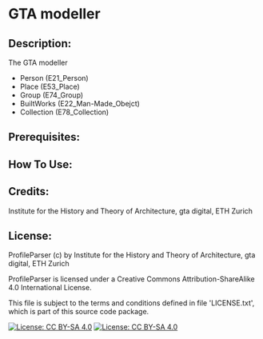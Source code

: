 # GTA modeller 

## Description:

The GTA modeller

* Person (E21_Person)
* Place (E53_Place)
* Group (E74_Group)
* BuiltWorks (E22_Man-Made_Obejct)
* Collection (E78_Collection)

## Prerequisites:


## How To Use:




## Credits:

Institute for the History and Theory of Architecture, gta digital, ETH Zurich


## License:

ProfileParser (c) by Institute for the History and Theory of Architecture, gta digital, ETH Zurich

ProfileParser is licensed under a
Creative Commons Attribution-ShareAlike 4.0 International License.

This file is subject to the terms and conditions defined in file 'LICENSE.txt', which is part of this source code package.

[![License: CC BY-SA 4.0](https://licensebuttons.net/l/by-sa/4.0/80x15.png)](https://creativecommons.org/licenses/by-sa/4.0/) [![License: CC BY-SA 4.0](https://img.shields.io/badge/License-CC%20BY--SA%204.0-lightgrey.svg)](https://creativecommons.org/licenses/by-sa/4.0/)
